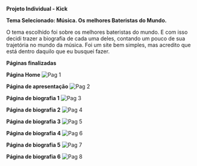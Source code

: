 **Projeto Individual - Kick**

**Tema Selecionado: Música. Os melhores Bateristas do Mundo.**

O tema escolhido foi sobre os melhores bateristas do mundo. E com isso decidi trazer a biografia de cada uma deles, contando um pouco de sua trajetória no mundo da música. Foi um site bem simples, mas acredito que está dentro daquilo que eu busquei fazer.

**Páginas finalizadas**

**Página Home**
![Pag 1](https://github.com/gustaavoosantos/Projeto-Web-Individual-/assets/163207767/6072bdfc-a837-44a5-bff7-188f0f67f98b)

**Página de apresentação**
![Pag 2](https://github.com/gustaavoosantos/Projeto-Web-Individual-/assets/163207767/34dbd0a6-aa0f-4e6d-afd1-25f2dd356f8a)

**Página de biografia 1**
![Pag 3](https://github.com/gustaavoosantos/Projeto-Web-Individual-/assets/163207767/1a7fe004-8eb7-4e43-85e1-ac362d1974d4)

**Página de biografia 2**
![Pag 4](https://github.com/gustaavoosantos/Projeto-Web-Individual-/assets/163207767/2fd3dad7-17ea-4179-9f8a-51b63732cbd1)

**Página de biografia 3**
![Pag 5](https://github.com/gustaavoosantos/Projeto-Web-Individual-/assets/163207767/30102554-4d33-4fe9-8c17-dca6ba59a6e0)

**Página de biografia 4**
![Pag 6](https://github.com/gustaavoosantos/Projeto-Web-Individual-/assets/163207767/9975c50a-5aa7-408e-a114-581756f0cf86)

**Página de biografia 5**
![Pag 7](https://github.com/gustaavoosantos/Projeto-Web-Individual-/assets/163207767/ed937003-348a-417c-a75b-10b1e39d3d94)

**Página de biografia 6**
![Pag 8](https://github.com/gustaavoosantos/Projeto-Web-Individual-/assets/163207767/84f72823-2b2e-455f-85ec-02e7a1fd129a)
